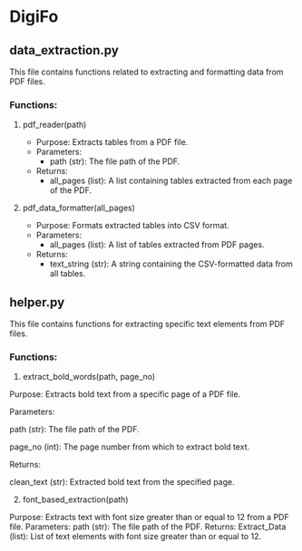 # DigiFo


## data_extraction.py
This file contains functions related to extracting and formatting data from PDF files.

### Functions:
1. pdf_reader(path)
   
   - Purpose: Extracts tables from a PDF file.
   - Parameters:
      - path (str): The file path of the PDF.
   - Returns:
        - all_pages (list): A list containing tables extracted from each page of the PDF.

2. pdf_data_formatter(all_pages)
   
   - Purpose: Formats extracted tables into CSV format.
   - Parameters:
      - all_pages (list): A list of tables extracted from PDF pages.
   - Returns:
      - text_string (str): A string containing the CSV-formatted data from all tables.




## helper.py
This file contains functions for extracting specific text elements from PDF files.

### Functions:
1. extract_bold_words(path, page_no)

Purpose: Extracts bold text from a specific page of a PDF file.

Parameters:

   path (str): The file path of the PDF.

   page_no (int): The page number from which to extract bold text.

Returns:

   clean_text (str): Extracted bold text from the specified page.

2. font_based_extraction(path)

Purpose: Extracts text with font size greater than or equal to 12 from a PDF file.
Parameters:
path (str): The file path of the PDF.
Returns:
Extract_Data (list): List of text elements with font size greater than or equal to 12.
